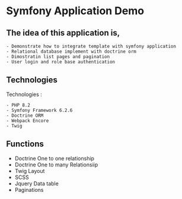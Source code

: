 # Symfony Application Demo
## The idea of this application is, 
    - Demonstrate how to integrate template with symfony application
    - Relational database implement with doctrine orm 
    - Dimostratin list pages and pagination 
    - User login and role base authentication 
## Technologies

Technologies :

    - PHP 8.2
    - Symfony Framework 6.2.6
    - Doctrine ORM
    - Webpack Encore
    - Twig

## Functions

  - Doctrine One to one relationship
  - Doctrine One to many Relationsiip
  - Twig Layout 
  - SCSS 
  - Jquery Data table
  - Paginations 


